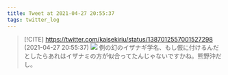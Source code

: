 ```yaml
---
title: Tweet at 2021-04-27 20:55:37
tags: twitter_log
---
```


> [!CITE] https://twitter.com/kaisekiriu/status/1387012557001527298 (2021-04-27 20:55:37)
> ![](https://twitter.com/kaisekiriu/status/1387012557001527298)
> 例の幻のイザナギ学名、もし仮に付けるんだとしたらあれはイザナミの方が似合ってたんじゃないですかね。熊野沖だし。
